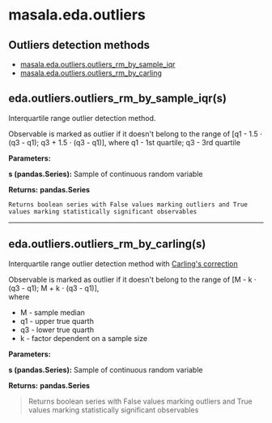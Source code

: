 # masala.eda.outliers
Outliers detection methods
---
- [masala.eda.outliers.outliers_rm_by_sample_iqr](#masala_eda_outliers_outliers_rm_by_sample_iqr)
- [masala.eda.outliers.outliers_rm_by_carling](#masala_eda_outliers_outliers_rm_by_carling)

## <a id="masala_eda_outliers_outliers_rm_by_sample_iqr">eda.outliers.outliers_rm_by_sample_iqr(s)</a>
Interquartile range outlier detection method.

Observable is marked as outlier if it doesn't belong to the range of [q1 - 1.5 $\cdot$ (q3 - q1); q3 + 1.5 $\cdot$ (q3 - q1)], where q1 - 1st quartile; q3 - 3rd quartile 

**Parameters:**

**s (pandas.Series):** Sample of continuous random variable

**Returns:** **pandas.Series**

    Returns boolean series with False values marking outliers and True values marking statistically significant observables

---
## <a id="masala_eda_outliers_outliers_rm_by_carling">eda.outliers.outliers_rm_by_carling(s)</a>
Interquartile range outlier detection method with [Carling's correction](https://www.researchgate.net/profile/Kenneth-Carling/publication/4894204_Resistant_outlier_rules_and_the_non-Gaussian_case/links/59eafa2b0f7e9bfdeb6ce138/Resistant-outlier-rules-and-the-non-Gaussian-case.pdf)

Observable is marked as outlier if it doesn't belong to the range of [M - k $\cdot$ (q3 - q1); M + k $\cdot$ (q3 - q1)],<br>where
- M - sample median
- q1 - upper true quarth
- q3 - lower true quarth
- k - factor dependent on a sample size

**Parameters:**

**s (pandas.Series):** Sample of continuous random variable

**Returns:** **pandas.Series**

> Returns boolean series with False values marking outliers and True values marking statistically significant observables
